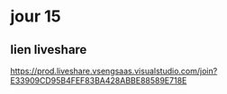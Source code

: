 # jour 15

## lien liveshare

https://prod.liveshare.vsengsaas.visualstudio.com/join?E33909CD95B4FEF83BA428ABBE88589E718E


